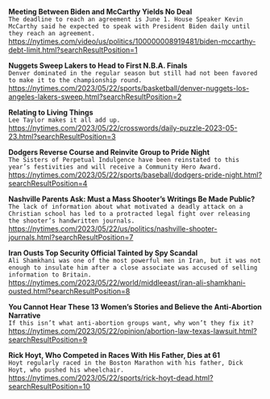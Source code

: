 **Meeting Between Biden and McCarthy Yields No Deal**\
`The deadline to reach an agreement is June 1. House Speaker Kevin McCarthy said he expected to speak with President Biden daily until they reach an agreement.`\
https://nytimes.com/video/us/politics/100000008919481/biden-mccarthy-debt-limit.html?searchResultPosition=1

**Nuggets Sweep Lakers to Head to First N.B.A. Finals**\
`Denver dominated in the regular season but still had not been favored to make it to the championship round.`\
https://nytimes.com/2023/05/22/sports/basketball/denver-nuggets-los-angeles-lakers-sweep.html?searchResultPosition=2

**Relating to Living Things**\
`Lee Taylor makes it all add up.`\
https://nytimes.com/2023/05/22/crosswords/daily-puzzle-2023-05-23.html?searchResultPosition=3

**Dodgers Reverse Course and Reinvite Group to Pride Night**\
`The Sisters of Perpetual Indulgence have been reinstated to this year’s festivities and will receive a Community Hero Award.`\
https://nytimes.com/2023/05/22/sports/baseball/dodgers-pride-night.html?searchResultPosition=4

**Nashville Parents Ask: Must a Mass Shooter’s Writings Be Made Public?**\
`The lack of information about what motivated a deadly attack on a Christian school has led to a protracted legal fight over releasing the shooter’s handwritten journals.`\
https://nytimes.com/2023/05/22/us/politics/nashville-shooter-journals.html?searchResultPosition=7

**Iran Ousts Top Security Official Tainted by Spy Scandal**\
`Ali Shamkhani was one of the most powerful men in Iran, but it was not enough to insulate him after a close associate was accused of selling information to Britain.`\
https://nytimes.com/2023/05/22/world/middleeast/iran-ali-shamkhani-ousted.html?searchResultPosition=8

**You Cannot Hear These 13 Women’s Stories and Believe the Anti-Abortion Narrative**\
`If this isn’t what anti-abortion groups want, why won’t they fix it?`\
https://nytimes.com/2023/05/22/opinion/abortion-law-texas-lawsuit.html?searchResultPosition=9

**Rick Hoyt, Who Competed in Races With His Father, Dies at 61**\
`Hoyt regularly raced in the Boston Marathon with his father, Dick Hoyt, who pushed his wheelchair.`\
https://nytimes.com/2023/05/22/sports/rick-hoyt-dead.html?searchResultPosition=10

